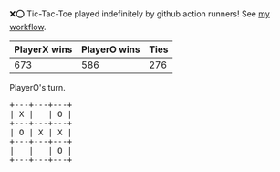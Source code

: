 :x::o: Tic-Tac-Toe played indefinitely by github action runners! See [my workflow](.github/workflows/play.yaml).

|PlayerX wins|PlayerO wins|Ties|
|-|-|-|
|673|586|276|

PlayerO's turn.

<pre>
+---+---+---+
| X |   | O |
+---+---+---+
| O | X | X |
+---+---+---+
|   |   | O |
+---+---+---+
</pre>